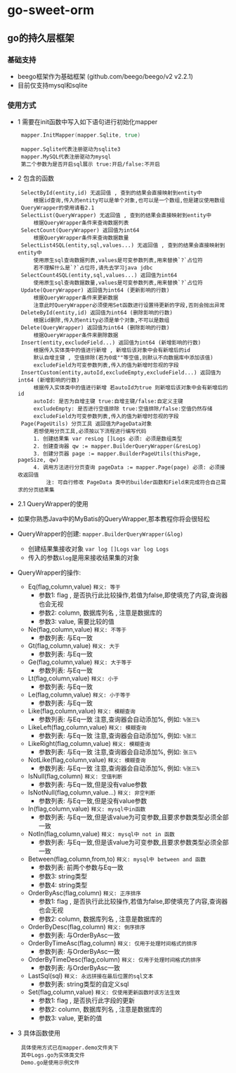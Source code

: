 # go-sweet-orm

## go的持久层框架

### 基础支持
 - beego框架作为基础框架  (github.com/beego/beego/v2 v2.2.1)
 - 目前仅支持mysql和sqlite
### 使用方式

 - 1 需要在init函数中写入如下语句进行初始化mapper
   ```go
    mapper.InitMapper(mapper.Sqlite, true)
   ```
   ```text
    mapper.Sqlite代表注册驱动为sqlite3
    mapper.MySQL代表注册驱动为mysql
    第二个参数为是否开启sql展示 true:开启/false:不开启
   ```
 - 2 包含的函数
   ```text
    SelectById(entity,id) 无返回值 , 查到的结果会直接映射到entity中
        根据id查询,传入的entity可以是单个对象,也可以是一个数组,但是建议使用数组
    QueryWrapper的使用请看2.1
    SelectList(QueryWrapper) 无返回值 , 查到的结果会直接映射到entity中
        根据QueryWrapper条件来查询数据列表
    SelectCount(QueryWrapper) 返回值为int64
        根据QueryWrapper条件来查询数据数量
    SelectList4SQL(entity,sql,values...) 无返回值 , 查到的结果会直接映射到entity中
        使用原生sql查询数据列表,values是可变参数列表,用来替换`?`占位符
        若不理解什么是`?`占位符,请先去学习java jdbc
    SelectCount4SQL(entity,sql,values...) 返回值为int64
        使用原生sql查询数据数量,values是可变参数列表,用来替换`?`占位符
    Update(QueryWrapper) 返回值为int64 (更新影响的行数)
        根据QueryWrapper条件来更新数据
        注意此时QueryWrapper必须使用Set函数进行设置待更新的字段,否则会抛出异常
    DeleteById(entity,id) 返回值为int64 (删除影响的行数)
        根据id删除,传入的entity必须是单个对象,不可以是数组
    Delete(QueryWrapper) 返回值为int64 (删除影响的行数)
        根据QueryWrapper条件来删除数据
    Insert(entity,excludeField...) 返回值为int64 (新增影响的行数)
        根据传入实体类中的值进行新增 , 新增后该对象中会有新增后的id
        默认自增主键 , 空值排除(若为0或""等空值,则默认不向数据库中添加该值)
        excludeField为可变参数列表,传入的值为新增时忽视的字段
    InsertCustom(entity,autoId,excludeEmpty,excludeField...) 返回值为int64 (新增影响的行数)
        根据传入实体类中的值进行新增 若autoId为true 则新增后该对象中会有新增后的id
        autoId: 是否为自增主键 true:自增主键/false:自定义主键
        excludeEmpty: 是否进行空值排除 true:空值排除/false:空值仍然存储
        excludeField为可变参数列表,传入的值为新增时忽视的字段
    Page(PageUtils) 分页工具 返回值为PageData对象
        若想使用分页工具,必须按以下流程进行编写代码
        1. 创建结果集 var resLog []Logs 必须: 必须是数组类型
        2. 创建查询器 qw := mapper.BuilderQueryWrapper(&resLog)
        3. 创建分页器 page := mapper.BuilderPageUtils(thisPage, pageSize, qw)
        4. 调用方法进行分页查询 pageData := mapper.Page(page) 必须: 必须接收返回值
            注: 可自行修改 PageData 类中的builder函数和Field来完成符合自己需求的分页结果集
   ```
 -  2.1 QueryWrapper的使用
   - 如果你熟悉Java中的MyBatis的QueryWrapper,那本教程你将会很轻松
   - QueryWrapper的创建: `mapper.BuilderQueryWrapper(&log)`
       - 创建结果集接收对象 `var log []Logs` `var log Logs`
       - 传入的参数`&log`是用来接收结果集的对象
   - QueryWrapper的操作:
     - Eq(flag,column,value) `释义: 等于`
       - 参数1: flag , 是否执行此比较操作,若值为false,即使填充了内容,查询器也会无视
       - 参数2: column, 数据库列名 , 注意是数据库的
       - 参数3: value, 需要比较的值
     - Ne(flag,column,value) `释义: 不等于`
       - 参数列表: 与Eq一致
     - Gt(flag,column,value) `释义: 大于`
       - 参数列表: 与Eq一致
     - Ge(flag,column,value) `释义: 大于等于`
         - 参数列表: 与Eq一致
     - Lt(flag,column,value) `释义: 小于`
       - 参数列表: 与Eq一致
     - Le(flag,column,value) `释义: 小于等于`
       - 参数列表: 与Eq一致
     - Like(flag,column,value) `释义: 模糊查询`
       - 参数列表: 与Eq一致 注意,查询器会自动添加%, 例如: `%张三%`
     - LikeLeft(flag,column,value) `释义: 模糊查询`
       - 参数列表: 与Eq一致 注意,查询器会自动添加%, 例如: `%张三`
     - LikeRight(flag,column,value) `释义: 模糊查询`
       - 参数列表: 与Eq一致 注意,查询器会自动添加%, 例如: `张三%`
     - NotLike(flag,column,value) `释义: 模糊查询`
       - 参数列表: 与Eq一致 注意,查询器会自动添加%, 例如: `%张三%`
     - IsNull(flag,column) `释义: 空值判断`
       - 参数列表: 与Eq一致,但是没有value参数
     - IsNotNull(flag,column,value...) `释义: 非空判断`
       - 参数列表: 与Eq一致,但是没有value参数
     - In(flag,column,value) `释义: mysql中in函数`
       - 参数列表: 与Eq一致,但是该value为可变参数,且要求参数类型必须全部一致
     - NotIn(flag,column,value) `释义: mysql中 not in 函数`
       - 参数列表: 与Eq一致,但是该value为可变参数,且要求参数类型必须全部一致
     - Between(flag,column,from,to) `释义: mysql中 between and 函数`
       - 参数列表: 前两个参数与Eq一致
       - 参数3: string类型
       - 参数4: string类型
     - OrderByAsc(flag,column) `释义: 正序排序`
       - 参数1: flag , 是否执行此比较操作,若值为false,即使填充了内容,查询器也会无视
       - 参数2: column, 数据库列名 , 注意是数据库的
     - OrderByDesc(flag,column) `释义: 倒序排序`
       - 参数列表: 与OrderByAsc一致
     - OrderByTimeAsc(flag,column)  `释义: 仅用于处理时间格式的排序`
       - 参数列表: 与OrderByAsc一致
     - OrderByTimeDesc(flag,column)  `释义: 仅用于处理时间格式的排序`
       - 参数列表: 与OrderByAsc一致
     - LastSql(sql) `释义: 永远拼接在最后位置的sql文本`
       - 参数列表: string类型的自定义sql
     - Set(flag,column,value) `释义: 仅使用更新函数时该方法生效`
       - 参数1: flag , 是否执行此字段的更新
       - 参数2: column, 数据库列名 , 注意是数据库的
       - 参数3: value, 更新的值

 - 3 具体函数使用
   ```text
    具体使用方式已在mapper.demo文件夹下
    其中Logs.go为实体类文件
    Demo.go是使用示例文件
   ```

